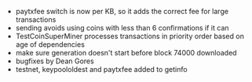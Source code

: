 * paytxfee switch is now per KB, so it adds the correct fee for large transactions
* sending avoids using coins with less than 6 confirmations if it can
* TestCoinSuperMiner processes transactions in priority order based on age of dependencies
* make sure generation doesn't start before block 74000 downloaded
* bugfixes by Dean Gores
* testnet, keypoololdest and paytxfee added to getinfo
